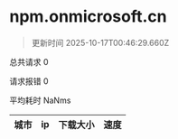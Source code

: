 
  # npm.onmicrosoft.cn

  > 更新时间 2025-10-17T00:46:29.660Z
  
  总共请求 0

  请求报错 0

  平均耗时 NaNms

|城市|ip|下载大小|速度|
|-----|----------|---|---|

  